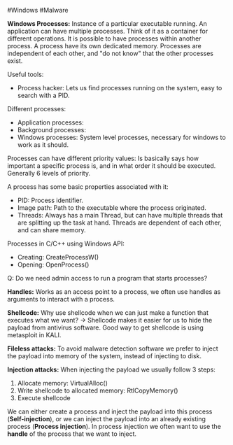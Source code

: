 #Windows #Malware  

**Windows Processes:**
Instance of a particular executable running. An application can have multiple processes. Think of it as a container for different operations. It is possible to have processes within another process. A process have its own dedicated memory. Processes are independent of each other, and "do not know" that the other processes exist. 

Useful tools:
- Process hacker: Lets us find processes running on the system, easy to search with a PID. 

Different processes:
- Application processes:
- Background processes:
- Windows processes: System level processes, necessary for windows to work as it should. 

Processes can have different priority values: Is basically says how important a specific process is, and in what order it should be executed. Generally 6 levels of priority.

A process has some basic properties associated with it:
- PID: Process identifier.
- Image path: Path to the executable where the process originated.
- Threads: Always has a main Thread, but can have multiple threads that are splitting up the task at hand. Threads are dependent of each other, and can share memory. 

Processes in C/C++ using Windows API:
- Creating: CreateProcessW()
- Opening: OpenProcess()

Q: Do we need admin access to run a program that starts processes? 


**Handles:**
Works as an access point to a process, we often use handles as arguments to interact with a process. 


**Shellcode:**
Why use shellcode when we can just make a function that executes what we want? -> Shellcode makes it easier for us to hide the payload from antivirus software. Good way to get shellcode is using metasploit in KALI.

**Fileless attacks:**
To avoid malware detection software we prefer to inject the payload into memory of the system, instead of injecting to disk.

**Injection attacks:**
When injecting the payload we usually follow 3 steps:
1. Allocate memory: VirtualAlloc()
2. Write shellcode to allocated memory: RtlCopyMemory()
3. Execute shellcode 

We can either create a process and inject the payload into this process (**Self-injection**), or we can inject the payload into an already existing process (**Process injection**). In process injection we often want to use the **handle** of the process that we want to inject. 